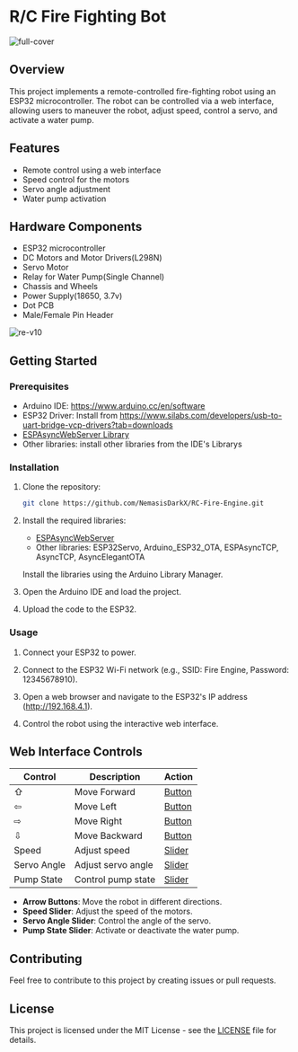 # R/C Fire Fighting Bot

<img src="https://i.ibb.co/qFJ2Dx1/full-cover.png" alt="full-cover" border="0">

## Overview

This project implements a remote-controlled fire-fighting robot using an ESP32 microcontroller. The robot can be controlled via a web interface, allowing users to maneuver the robot, adjust speed, control a servo, and activate a water pump.

## Features

- Remote control using a web interface
- Speed control for the motors
- Servo angle adjustment
- Water pump activation

## Hardware Components

- ESP32 microcontroller
- DC Motors and Motor Drivers(L298N)
- Servo Motor
- Relay for Water Pump(Single Channel)
- Chassis and Wheels
- Power Supply(18650, 3.7v)
- Dot PCB
- Male/Female Pin Header

<img src="https://i.ibb.co/0jYM2c5/re-v10.png" alt="re-v10" border="0">

## Getting Started

### Prerequisites

- Arduino IDE: https://www.arduino.cc/en/software
- ESP32 Driver: Install from https://www.silabs.com/developers/usb-to-uart-bridge-vcp-drivers?tab=downloads
- [ESPAsyncWebServer Library](https://github.com/me-no-dev/ESPAsyncWebServer.git)
- Other libraries: install other libraries from the IDE's Librarys

### Installation

1. Clone the repository:

    ```bash
    git clone https://github.com/NemasisDarkX/RC-Fire-Engine.git
    ```

2. Install the required libraries:

    - [ESPAsyncWebServer](https://github.com/me-no-dev/ESPAsyncWebServer.git)
    - Other libraries: ESP32Servo, Arduino_ESP32_OTA, ESPAsyncTCP, AsyncTCP, AsyncElegantOTA

    Install the libraries using the Arduino Library Manager.

3. Open the Arduino IDE and load the project.

4. Upload the code to the ESP32.

### Usage

1. Connect your ESP32 to power.

2. Connect to the ESP32 Wi-Fi network (e.g., SSID: Fire Engine, Password: 12345678910).

3. Open a web browser and navigate to the ESP32's IP address (http://192.168.4.1).

4. Control the robot using the interactive web interface.

## Web Interface Controls

| Control | Description | Action |
|---------|-------------|--------|
| &#8679; | Move Forward | [Button](#) |
| &#8678; | Move Left    | [Button](#) |
| &#8680; | Move Right   | [Button](#) |
| &#8681; | Move Backward| [Button](#) |
| Speed   | Adjust speed | [Slider](#) |
| Servo Angle | Adjust servo angle | [Slider](#) |
| Pump State | Control pump state | [Slider](#) |

- **Arrow Buttons**: Move the robot in different directions.
- **Speed Slider**: Adjust the speed of the motors.
- **Servo Angle Slider**: Control the angle of the servo.
- **Pump State Slider**: Activate or deactivate the water pump.

## Contributing
Feel free to contribute to this project by creating issues or pull requests.

## License

This project is licensed under the MIT License - see the [LICENSE](LICENSE) file for details.

